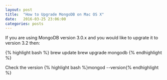 ```yaml
---
layout: post
title:  "How to Upgrade MongoDB on Mac OS X"
date:   2016-03-25 23:06:00
categories: posts
---
```


If you are using MongoDB version 3.0.x and you would like to upgrate it to version 3.2 then:

{% highlight bash %}
brew update
brew upgrade mongodb
{% endhighlight %}

Check the version
{% highlight bash %}mongod --version{% endhighlight %}
